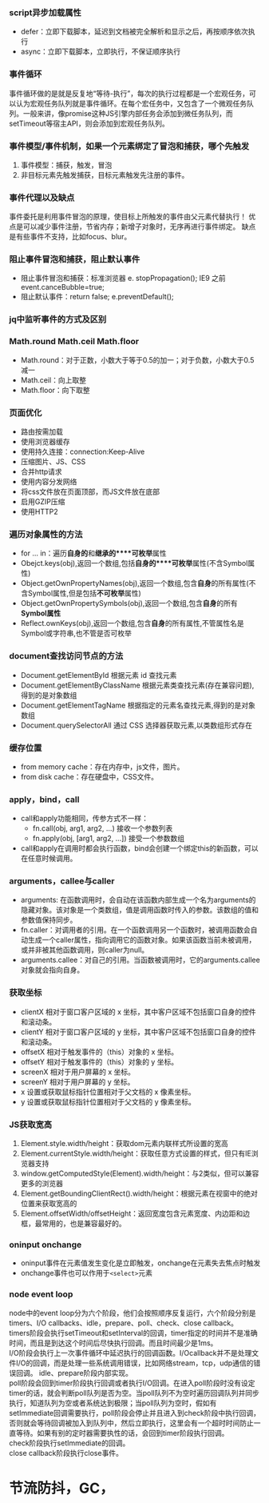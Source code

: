### script异步加载属性
- defer：立即下载脚本，延迟到文档被完全解析和显示之后，再按顺序依次执行
- async：立即下载脚本，立即执行，不保证顺序执行

### 事件循环

事件循环做的是就是反复地“等待-执行”，每次的执行过程都是一个宏观任务，可以认为宏观任务队列就是事件循环。在每个宏任务中，又包含了一个微观任务队列。一般来讲，像promise这种JS引擎内部任务会添加到微任务队列，而setTimeout等宿主API，则会添加到宏观任务队列。

### 事件模型/事件机制，如果一个元素绑定了冒泡和捕获，哪个先触发
1. 事件模型：捕获，触发，冒泡
2. 非目标元素先触发捕获，目标元素触发先注册的事件。

### 事件代理以及缺点

  事件委托是利用事件冒泡的原理，使目标上所触发的事件由父元素代替执行！
  优点是可以减少事件注册，节省内存；新增子对象时，无序再进行事件绑定。
  缺点是有些事件不支持，比如focus、blur。

### 阻止事件冒泡和捕获，阻止默认事件
- 阻止事件冒泡和捕获：标准浏览器 e. stopPropagation(); IE9 之前 event.canceBubble=true;
- 阻止默认事件：return false; e.preventDefault();

### jq中监听事件的方式及区别


### Math.round Math.ceil Math.floor
- Math.round：对于正数，小数大于等于0.5的加一；对于负数，小数大于0.5减一
- Math.ceil：向上取整
- Math.floor：向下取整

### 页面优化
- 路由按需加载
- 使用浏览器缓存
- 使用持久连接：connection:Keep-Alive
- 压缩图片、JS、CSS
- 合并http请求
- 使用内容分发网络
- 将css文件放在页面顶部，而JS文件放在底部
- 启用GZIP压缩
- 使用HTTP2

### 遍历对象属性的方法
- for ... in：遍历**自身的**和**继承的****可枚举**属性
- Obejct.keys(obj),返回一个数组,包括**自身的****可枚举**属性(不含Symbol属性)
- Object.getOwnPropertyNames(obj),返回一个数组,包含**自身**的所有属性(不含Symbol属性,但是包括**不可枚举**属性)
- Object.getOwnPropertySymbols(obj),返回一个数组,包含**自身**的所有**Symbol属性**
- Reflect.ownKeys(obj),返回一个数组,包含**自身**的所有属性,不管属性名是Symbol或字符串,也不管是否可枚举

### document查找访问节点的方法
- Document.getElementById 根据元素 id 查找元素
- Document.getElementByClassName 根据元素类查找元素(存在兼容问题),得到的是对象数组
- Document.getElementTagName 根据指定的元素名查找元素,得到的是对象数组
- Document.querySelectorAll 通过 CSS 选择器获取元素,以类数组形式存在

### 缓存位置
- from memory cache：存在内存中，js文件，图片。
- from disk cache：存在硬盘中，CSS文件。

### apply，bind，call
- call和apply功能相同，传参方式不一样：
  - fn.call(obj, arg1, arg2, ...) 接收一个参数列表
  - fn.apply(obj, [arg1, arg2, ...]) 接受一个参数数组
- call和apply在调用时都会执行函数，bind会创建一个绑定this的新函数，可以在任意时候调用。

### arguments，callee与caller
- arguments: 在函数调用时，会自动在该函数内部生成一个名为arguments的隐藏对象。该对象是一个类数组，值是调用函数时传入的参数。该数组的值和参数值保持同步。
- fn.caller：对调用者的引用。在一个函数调用另一个函数时，被调用函数会自动生成一个caller属性，指向调用它的函数对象。如果该函数当前未被调用，或并非被其他函数调用，则caller为null。
- arguments.callee：对自己的引用。当函数被调用时，它的arguments.callee对象就会指向自身。

### 获取坐标
- clientX 相对于窗口客户区域的 x 坐标，其中客户区域不包括窗口自身的控件和滚动条。
- clientY 相对于窗口客户区域的 y 坐标，其中客户区域不包括窗口自身的控件和滚动条。
- offsetX 相对于触发事件的（this）对象的 x 坐标。
- offsetY 相对于触发事件的（this）对象的 y 坐标。
- screenX 相对于用户屏幕的 x 坐标。
- screenY 相对于用户屏幕的 y 坐标。
- x 设置或获取鼠标指针位置相对于父文档的 x 像素坐标。
- y 设置或获取鼠标指针位置相对于父文档的 y 像素坐标。

### JS获取宽高
1. Element.style.width/height：获取dom元素内联样式所设置的宽高
2. Element.currentStyle.width/height：获取任意方式设置的样式，但只有IE浏览器支持
3. window.getComputedStyle(Element).width/height：与2类似，但可以兼容更多的浏览器
4. Element.getBoundingClientRect().width/height：根据元素在视窗中的绝对位置来获取宽高的
5. Element.offsetWidth/offsetHeight：返回宽度包含元素宽度、内边距和边框，最常用的，也是兼容最好的。

### oninput onchange
- oninput事件在元素值发生变化是立即触发，onchange在元素失去焦点时触发
- onchange事件也可以作用于`<select>`元素

### node event loop

node中的event loop分为六个阶段，他们会按照顺序反复运行，六个阶段分别是timers、I/O callbacks、idle，prepare、poll、check、close callback。  
timers阶段会执行setTimeout和setInterval的回调，timer指定的时间并不是准确时间，而且是到达这个时间后尽快执行回调。而且时间最少是1ms。  
I/O阶段会执行上一次事件循环中延迟执行的回调函数。I/Ocallback并不是处理文件I/O的回调，而是处理一些系统调用错误，比如网络stream，tcp，udp通信的错误回调。
idle、prepare阶段内部实现。  
poll阶段会回到timer阶段执行回调或者执行I/O回调。在进入poll阶段时没有设定timer的话，就会判断poll队列是否为空。当poll队列不为空时遍历回调队列并同步执行，知道队列为空或者系统达到极限；当poll队列为空时，假如有setImmediate回调需要执行，poll阶段会停止并且进入到check阶段中执行回调，否则就会等待回调被加入到队列中，然后立即执行，这里会有一个超时时间防止一直等待。如果有别的定时器需要执性的话，会回到timer阶段执行回调。  
check阶段执行setImmediate的回调。  
close callback阶段执行close事件。

# 节流防抖，GC，